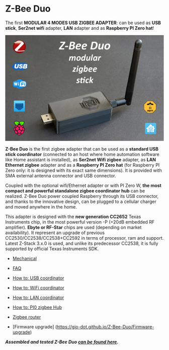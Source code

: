 # Z-Bee Duo
The first **MODULAR 4 MODES USB ZIGBEE ADAPTER**: can be used as **USB stick**, **Ser2net wifi** adapter, **LAN** adapter and as **Raspberry PI Zero hat**!

<img src="https://github.com/Gio-dot/Z-Bee-Duo/blob/main/images/20211010_101921-ico-3.jpg?raw=true" width="900">

**Z-Bee Duo** is the first zigbee adapter that can be used as a **standard USB stick coordinator** (connected to an host where home automation software like Home assistant is installed), as **Ser2net Wifi zigbee** adapter, as **LAN Ethernet zigbee** adapter and as a **Raspberry PI Zero hat** (for Raspberry PI Zero only: it is designed with its exact same dimensions). It is provided with SMA external antenna connector and USB connector.

Coupled with the optional wifi/Ethernet adapter or with PI Zero W, **the most compact and powerful standalone zigbee coordinator hub** can be realized. Z-Bee Duo power coupled Raspberry through its USB connector, and thanks to the innovative design, can be plugged to a cellular charger and moved anywhere in the home.

This adapter is designed with the **new generation CC2652** Texas Instruments chip, in the most powerful version -P (+20dB embedded RF amplifier). **Ebyte or RF-Star** chips are used (depending on market availability). It represent an upgrade of previous CC2530/CC2538/CC2538+CC2592 in terms of processor, ram and support. Latest Z-Stack 3.x.0 is used, and unlike its predecessor CC2538, it is fully supported by official Texas Instruments SDK.


- [Mechanical](https://gio-dot.github.io/Z-Bee-Duo/mechanical)
- [FAQ](https://gio-dot.github.io/Z-Bee-Duo/FAQ)
- [How to: USB coordinator](https://gio-dot.github.io/Z-Bee-Duo/usb-coordinator)
- [How to: WiFi coordinator](https://gio-dot.github.io/Z-Bee-Duo/wifi-coordinator)
- [How to: LAN coordinator](https://gio-dot.github.io/Z-Bee-Duo/lan-coordinator)
- [How to: PI0 zigbee Hub](https://gio-dot.github.io/Z-Bee-Duo/pi0-zigbee-hub)
- [Zigbee router](https://gio-dot.github.io/Z-Bee-Duo/zigbee-router)

- [Firmware upgrade] (https://gio-dot.github.io/Z-Bee-Duo/Firmware-upgrade)

***Assembled and tested Z-Bee Duo [can be found here](https://www.tindie.com/products/23046/).***



